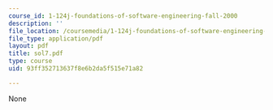 ```yaml
---
course_id: 1-124j-foundations-of-software-engineering-fall-2000
description: ''
file_location: /coursemedia/1-124j-foundations-of-software-engineering-fall-2000/93ff352713637f8e6b2da5f515e71a82_sol7.pdf
file_type: application/pdf
layout: pdf
title: sol7.pdf
type: course
uid: 93ff352713637f8e6b2da5f515e71a82

---
```

None